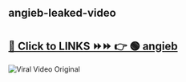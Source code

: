 
 ## angieb-leaked-video 

# <h2><a href="https://clipsfans.com/angieb&ref=git">🔗 Click to LINKS ⏩⏩ 👉 🟢 angieb </a></h2>

<a href="https://clipsfans.com/angieb&ref=git" rel="nofollow" data-target="animated-image.originalLink"><img src="https://i.ibb.co.com/xMMVF88/686577567.gif" alt="Viral Video Original" style="max-width: 100%; display: inline-block;" data-target="animated-image.originalImage"></a>
